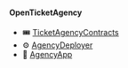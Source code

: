 #### OpenTicketAgency

- 🎟️ [TicketAgencyContracts](https://github.com/RayKitajima/TicketAgencyContracts)
- ⚙️ [AgencyDeployer](https://github.com/RayKitajima/AgencyDeployer)
- 📱 [AgencyApp](https://github.com/RayKitajima/AgencyApp)

<!--
**RayKitajima/RayKitajima** is a ✨ _special_ ✨ repository because its `README.md` (this file) appears on your GitHub profile.

Here are some ideas to get you started:

- 🔭 I’m currently working on ...
- 🌱 I’m currently learning ...
- 👯 I’m looking to collaborate on ...
- 🤔 I’m looking for help with ...
- 💬 Ask me about ...
- 📫 How to reach me: ...
- 😄 Pronouns: ...
- ⚡ Fun fact: ...
-->
